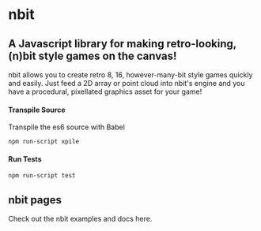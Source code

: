 nbit
====

## A Javascript library for making retro-looking, (n)bit style games on the canvas!

nbit allows you to create retro 8, 16, however-many-bit style games quickly and easily. Just feed a 2D array or point cloud into nbit's engine and you have a procedural, pixellated graphics asset for your game!

#### Transpile Source
Transpile the es6 source with Babel

    npm run-script xpile

#### Run Tests

    npm run-script test

## nbit pages

Check out the nbit examples and docs here.